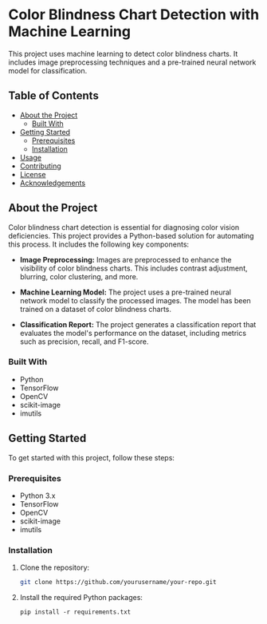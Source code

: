 # Color Blindness Chart Detection with Machine Learning

This project uses machine learning to detect color blindness charts. It includes image preprocessing techniques and a pre-trained neural network model for classification.

## Table of Contents

- [About the Project](#about-the-project)
  - [Built With](#built-with)
- [Getting Started](#getting-started)
  - [Prerequisites](#prerequisites)
  - [Installation](#installation)
- [Usage](#usage)
- [Contributing](#contributing)
- [License](#license)
- [Acknowledgements](#acknowledgements)

## About the Project

Color blindness chart detection is essential for diagnosing color vision deficiencies. This project provides a Python-based solution for automating this process. It includes the following key components:

- **Image Preprocessing:** Images are preprocessed to enhance the visibility of color blindness charts. This includes contrast adjustment, blurring, color clustering, and more.

- **Machine Learning Model:** The project uses a pre-trained neural network model to classify the processed images. The model has been trained on a dataset of color blindness charts.

- **Classification Report:** The project generates a classification report that evaluates the model's performance on the dataset, including metrics such as precision, recall, and F1-score.

### Built With

- Python
- TensorFlow
- OpenCV
- scikit-image
- imutils

## Getting Started

To get started with this project, follow these steps:

### Prerequisites

- Python 3.x
- TensorFlow
- OpenCV
- scikit-image
- imutils

### Installation

1. Clone the repository:
   ```sh
   git clone https://github.com/yourusername/your-repo.git
   ```
2. Install the required Python packages:
   ```
   pip install -r requirements.txt
   ```
